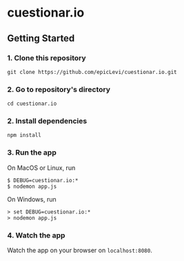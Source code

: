 # cuestionar.io

## Getting Started

### 1. Clone this repository 

```
git clone https://github.com/epicLevi/cuestionar.io.git
```

### 2. Go to repository's directory

```
cd cuestionar.io
```

### 2. Install dependencies 

```
npm install
```

### 3. Run the app
On MacOS or Linux, run

```
$ DEBUG=cuestionar.io:*
$ nodemon app.js
```

On Windows, run

```
> set DEBUG=cuestionar.io:* 
> nodemon app.js
```

### 4. Watch the app

Watch the app on your browser on ``localhost:8080``.
